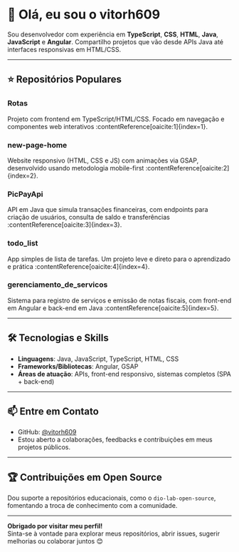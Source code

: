 # 👋 Olá, eu sou o **vitorh609**

Sou desenvolvedor com experiência em **TypeScript**, **CSS**, **HTML**, **Java**, **JavaScript** e **Angular**. Compartilho projetos que vão desde APIs Java até interfaces responsivas em HTML/CSS.

---

## ⭐ Repositórios Populares

### Rotas
Projeto com frontend em TypeScript/HTML/CSS. Focado em navegação e componentes web interativos :contentReference[oaicite:1]{index=1}.

### new-page-home
Website responsivo (HTML, CSS e JS) com animações via GSAP, desenvolvido usando metodologia mobile-first :contentReference[oaicite:2]{index=2}.

### PicPayApi
API em Java que simula transações financeiras, com endpoints para criação de usuários, consulta de saldo e transferências :contentReference[oaicite:3]{index=3}.

### todo_list
App simples de lista de tarefas. Um projeto leve e direto para o aprendizado e prática :contentReference[oaicite:4]{index=4}.

### gerenciamento_de_servicos
Sistema para registro de serviços e emissão de notas fiscais, com front-end em Angular e back-end em Java :contentReference[oaicite:5]{index=5}.

---

## 🛠 Tecnologias e Skills

- **Linguagens**: Java, JavaScript, TypeScript, HTML, CSS  
- **Frameworks/Bibliotecas**: Angular, GSAP  
- **Áreas de atuação**: APIs, front-end responsivo, sistemas completos (SPA + back-end)

---

## 📫 Entre em Contato

- GitHub: [@vitorh609](https://github.com/vitorh609)  
- Estou aberto a colaborações, feedbacks e contribuições em meus projetos públicos.

---

## 🏆 Contribuições em Open Source

Dou suporte a repositórios educacionais, como o `dio-lab-open-source`, fomentando a troca de conhecimento com a comunidade.

---

**Obrigado por visitar meu perfil!**  
Sinta-se à vontade para explorar meus repositórios, abrir issues, sugerir melhorias ou colaborar juntos 😊
